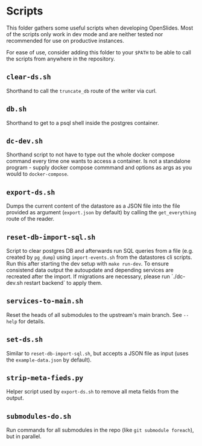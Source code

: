 # Scripts

This folder gathers some useful scripts when developing OpenSlides. Most of the scripts only work in
dev mode and are neither tested nor recommended for use on productive instances.

For ease of use, consider adding this folder to your `$PATH` to be able to call the scripts from
anywhere in the repository.

## `clear-ds.sh`

Shorthand to call the `truncate_db` route of the writer via curl.

## `db.sh`

Shorthand to get to a psql shell inside the postgres container.

## `dc-dev.sh`

Shorthand script to not have to type out the whole docker compose command every time one wants to
access a container. Is not a standalone program - supply docker compose commmand and options as args
as you would to `docker-compose`.

## `export-ds.sh`

Dumps the current content of the datastore as a JSON file into the file provided as argument
(`export.json` by default) by calling the `get_everything` route of the reader.

## `reset-db-import-sql.sh`

Script to clear postgres DB and afterwards run SQL queries from a file (e.g.
created by `pg_dump`) using `import-events.sh` from the datastores cli scripts.
Run this after starting the dev setup with `make run-dev`.
To ensure consistend data output the autoupdate and depending services are
recreated after the import.
If migrations are necessary, please run \`./dc-dev.sh restart backend\` to
apply them.

## `services-to-main.sh`

Reset the heads of all submodules to the upstream's main branch. See `--help` for details.

## `set-ds.sh`

Similar to `reset-db-import-sql.sh`, but accepts a JSON file as input (uses the `example-data.json`
by default).

## `strip-meta-fieds.py`

Helper script used by `export-ds.sh` to remove all meta fields from the output.

## `submodules-do.sh`

Run commands for all submodules in the repo (like `git submodule foreach`), but in parallel.
